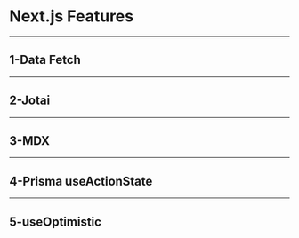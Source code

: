 # Next.js Features

---

## 1-Data Fetch

---

## 2-Jotai

---

## 3-MDX

---

## 4-Prisma useActionState

---

## 5-useOptimistic